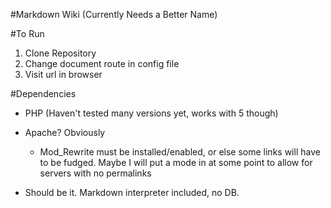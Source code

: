 #Markdown Wiki (Currently Needs a Better Name)

#To Run
1. Clone Repository
1. Change document route in config file
1. Visit url in browser

#Dependencies
* PHP (Haven't tested many versions yet, works with 5 though)
* Apache? Obviously
	* Mod_Rewrite must be installed/enabled, or else some links will have to be fudged. Maybe I will put a mode in at some point to allow for servers with no permalinks

* Should be it. Markdown interpreter included, no DB.